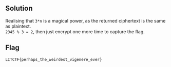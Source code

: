 ## Solution
Realising that `3*n` is a magical power, as the returned ciphertext is the same as plaintext.       
`2345 % 3 = 2`, then just encrypt one more time to capture the flag.
## Flag
```
LITCTF{perhaps_the_weirdest_vigenere_ever}
```